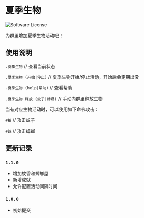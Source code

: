 # 夏季生物

![Software License](https://img.shields.io/badge/license-MIT-brightgreen.svg?style=flat-square)

为群里增加夏季生物活动吧！

## 使用说明

`.夏季生物` // 查看当前状态

`.夏季生物 (开始|停止)` // 夏季生物开始/停止活动，开始后会定期出没

`.夏季生物 (help|帮助)` // 查看帮助

`.夏季生物 释放 (蚊子|蟑螂)` // 手动向群里释放生物

当有对应生物活动时，可以使用如下命令攻击：

`#拍` // 攻击蚊子

`#踩` // 攻击蟑螂

## 更新记录

### `1.1.0`

- 增加蚊香和蟑螂屋
- 新增成就
- 允许配置活动间隔时间

### `1.0.0`

- 初始提交
